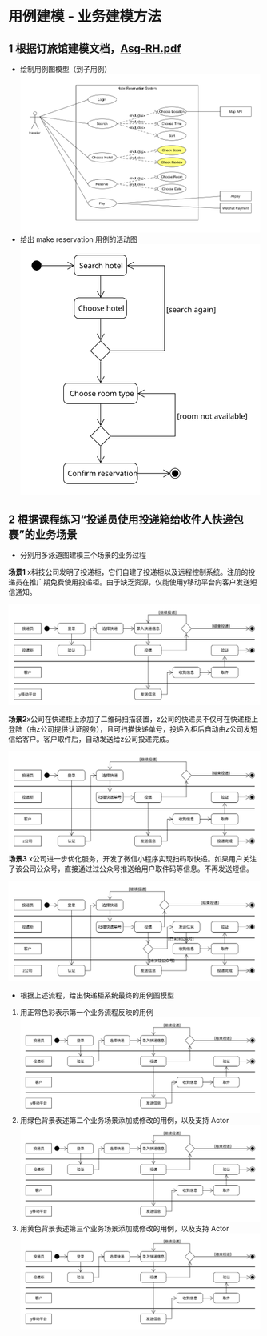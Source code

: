 # 用例建模 - 业务建模方法
## **1 根据订旅馆建模文档，**[Asg-RH.pdf](https://sysu-swsad.github.io/swad-guide/material/Asg_RH.pdf)
* 绘制用例图模型（到子用例）
![](https://github.com/gongjxgjx/123.github.io/blob/master/HotelReservationSystem.png)
* 给出 make reservation 用例的活动图
![](https://github.com/gongjxgjx/123.github.io/blob/master/makeReservation.svg)
## **2 根据课程练习“投递员使用投递箱给收件人快递包裹”的业务场景**
* 分别用多泳道图建模三个场景的业务过程

**场景1** x科技公司发明了投递柜，它们自建了投递柜以及远程控制系统。注册的投递员在推广期免费使用投递柜。由于缺乏资源，仅能使用y移动平台向客户发送短信通知。

![](https://github.com/gongjxgjx/123.github.io/blob/master/Swimlane1.svg)

**场景2**x公司在快递柜上添加了二维码扫描装置，z公司的快递员不仅可在快递柜上登陆（由z公司提供认证服务），且可扫描快递单号，投递入柜后自动由z公司发短信给客户。客户取件后，自动发送给z公司投递完成。

![](https://github.com/gongjxgjx/123.github.io/blob/master/Swimlane2.svg)
**场景3** x公司进一步优化服务，开发了微信小程序实现扫码取快递。如果用户关注了该公司公众号，直接通过过公众号推送给用户取件码等信息。不再发送短信。

![](https://github.com/gongjxgjx/123.github.io/blob/master/Swimlane3.svg)
* 根据上述流程，给出快递柜系统最终的用例图模型

1. 用正常色彩表示第一个业务流程反映的用例
![Swimlane1](Swimlane1.svg)
2. 用绿色背景表述第二个业务场景添加或修改的用例，以及支持 Actor
![Swimlane2](Swimlane1.svg)
3. 用黄色背景表述第三个业务场景添加或修改的用例，以及支持 Actor
![Swimlane3](Swimlane1.svg)
